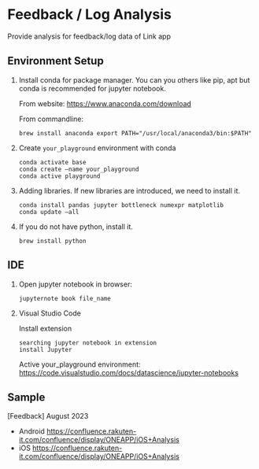 # Feedback / Log Analysis
Provide analysis for feedback/log data of Link app

## Environment Setup
1. Install conda for package manager. You can you others like pip, apt but conda is recommended for jupyter notebook.

   From website: https://www.anaconda.com/download
   
   From commandline:
   ```
   brew install anaconda export PATH="/usr/local/anaconda3/bin:$PATH"
   ```
3. Create `your_playground` environment with conda
   ```
   conda activate base
   conda create —name your_playground
   conda active playground
   ```
4. Adding libraries. If new libraries are introduced, we need to install it.
   ```
   conda install pandas jupyter bottleneck numexpr matplotlib
   conda update —all
   ```
5. If you do not have python, install it.
   ```
   brew install python
   ```

## IDE
1. Open jupyter notebook in browser:
   ```
   jupyternote book file_name
   ```
2. Visual Studio Code
   
   Install extension
   ```
   searching jupyter notebook in extension
   install Jupyter
   ```

   Active your_playground environment: https://code.visualstudio.com/docs/datascience/jupyter-notebooks
   

## Sample
[Feedback] August 2023 
* Android https://confluence.rakuten-it.com/confluence/display/ONEAPP/iOS+Analysis
* iOS https://confluence.rakuten-it.com/confluence/display/ONEAPP/iOS+Analysis
